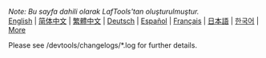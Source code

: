 <i>Note: Bu sayfa dahili olarak LafTools'tan oluşturulmuştur.</i> <br/> [English](/docs/en_US/CHANGELOG.md)  |  [简体中文](/docs/zh_CN/CHANGELOG.md)  |  [繁體中文](/docs/zh_HK/CHANGELOG.md)  |  [Deutsch](/docs/de/CHANGELOG.md)  |  [Español](/docs/es/CHANGELOG.md)  |  [Français](/docs/fr/CHANGELOG.md)  |  [日本語](/docs/ja/CHANGELOG.md)  |  [한국어](/docs/ko/CHANGELOG.md) | [More](/docs/) <br/>

Please see /devtools/changelogs/*.log for further details.
